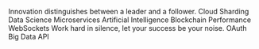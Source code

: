 Innovation distinguishes between a leader and a follower. Cloud Sharding Data Science Microservices Artificial Intelligence Blockchain Performance WebSockets Work hard in silence, let your success be your noise. OAuth Big Data API

